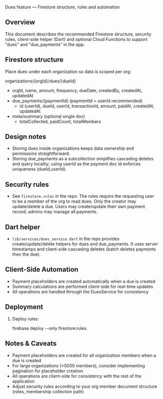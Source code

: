 Dues feature — Firestore structure, rules and automation

Overview
--------

This document describes the recommended Firestore structure, security rules, client-side helper (Dart) and optional Cloud Functions to support "dues" and "due_payments" in the app.

Firestore structure
-------------------

Place dues under each organization so data is scoped per org:

organizations/{orgId}/dues/{dueId}

- orgId, name, amount, frequency, dueDate, createdBy, createdAt, updatedAt
- due_payments/{paymentId} (paymentId = userId recommended)
  - id (userId), dueId, userId, transactionId, amount, paidAt, createdAt, updatedAt
- meta/summary (optional single doc)
  - totalCollected, paidCount, totalMembers

Design notes
------------

- Storing dues inside organizations keeps data ownership and permissions straightforward.
- Storing due_payments as a subcollection simplifies cascading deletes and query locality; using userId as the payment doc id enforces uniqueness (dueId,userId).

Security rules
--------------

- See `firestore.rules` in the repo. The rules require the requesting user to be a member of the org to read dues. Only the creator may update/delete a due. Users may create/update their own payment record; admins may manage all payments.

Dart helper
-----------

- `lib/services/dues_service.dart` in the repo provides create/update/delete helpers for dues and due_payments. It uses server timestamps and client-side cascading deletes (batch deletes payments then the due).

Client-Side Automation
-----------------------

- Payment placeholders are created automatically when a due is created
- Summary calculations are performed client-side for real-time updates
- All operations are handled through the DuesService for consistency

Deployment
----------

1. Deploy rules:

   firebase deploy --only firestore:rules

Notes & Caveats
---------------

- Payment placeholders are created for all organization members when a due is created
- For large organizations (>5000 members), consider implementing pagination for placeholder creation
- All operations are client-side for consistency with the rest of the application
- Adjust security rules according to your org member document structure (roles, membership collection path)
